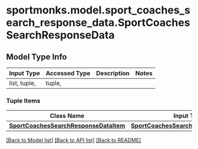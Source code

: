 # sportmonks.model.sport_coaches_search_response_data.SportCoachesSearchResponseData

## Model Type Info
Input Type | Accessed Type | Description | Notes
------------ | ------------- | ------------- | -------------
list, tuple,  | tuple,  |  | 

### Tuple Items
Class Name | Input Type | Accessed Type | Description | Notes
------------- | ------------- | ------------- | ------------- | -------------
[**SportCoachesSearchResponseDataItem**](SportCoachesSearchResponseDataItem.md) | [**SportCoachesSearchResponseDataItem**](SportCoachesSearchResponseDataItem.md) | [**SportCoachesSearchResponseDataItem**](SportCoachesSearchResponseDataItem.md) |  | 

[[Back to Model list]](../../README.md#documentation-for-models) [[Back to API list]](../../README.md#documentation-for-api-endpoints) [[Back to README]](../../README.md)

